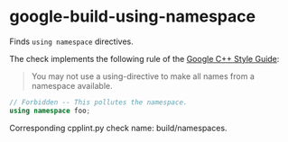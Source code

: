 # google-build-using-namespace

Finds `using namespace` directives.

The check implements the following rule of the [Google C++ Style
Guide](https://google.github.io/styleguide/cppguide.html#Namespaces):

> You may not use a using-directive to make all names from a namespace
> available.

``` c++
// Forbidden -- This pollutes the namespace.
using namespace foo;
```

Corresponding cpplint.py check name:
<span class="title-ref">build/namespaces</span>.
